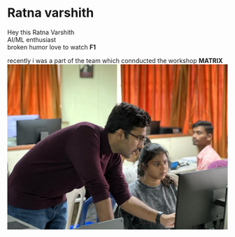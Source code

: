 # Ratna varshith
Hey this  Ratna Varshith  
AI/ML enthusiast  
broken humor
love to watch **F1**  

recently i was a part of the team which connducted the workshop **MATRIX**
![Matrix workshop](hi.jpg)